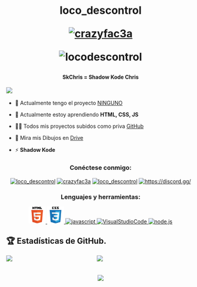 <h1 align="center">loco_descontrol 

<p align="center"> <a href="https://twitter.com/crazyfac3a" target="blank"><img src="https://img.shields.io/twitter/follow/crazyfac3a?logo=twitter&style=for-the-badge" alt="crazyfac3a" /></a> </p>

<p align="center"> <img src="https://komarev.com/ghpvc/?username=locodescontrol&label=Visitas%20al%20perfil&color=0e75b6&style=plastic" alt="locodescontrol" /> </p>

<h4 align="center">SkChris = Shadow Kode Chris </h4>

<img src="https://raw.githubusercontent.com/locodescontrol/icons/main/497%20sin%20t%C3%ADtulo_20240214043030.png">

- 🔭 Actualmente tengo el proyecto [NINGUNO](null)

- 🌱 Actualmente estoy aprendiendo **HTML, CSS, JS**

- 👨‍💻 Todos mis proyectos subidos como priva [GitHub](https://github.com/locodescontrol/)

- 📝 Mira mis Dibujos en [Drive](https://drive.google.com/drive/folders/1ibBqGTM87ZLogoU3fW706mE-4zv1rERz?usp=sharing)

- ⚡ **Shadow Kode**

<h3 align="center">Conéctese conmigo:</h3>
<p align="center">
<a href="https://instagram.com/loco_descontrol" target="blank"><img align="center" src="https://raw.githubusercontent.com/rahuldkjain/github-profile-readme-generator/master/src/images/icons/Social/instagram.svg" alt="loco_descontrol" height="30" width="40" /></a>
<a href="https://twitter.com/crazyfac3a" target="blank"><img align="center" src="https://raw.githubusercontent.com/rahuldkjain/github-profile-readme-generator/master/src/images/icons/Social/twitter.svg" alt="crazyfac3a" height="30" width="40" /></a>
<a href="https://www.youtube.com/c/loco_descontrol" target="blank"><img align="center" src="https://raw.githubusercontent.com/rahuldkjain/github-profile-readme-generator/master/src/images/icons/Social/youtube.svg" alt="loco_descontrol" height="30" width="40" /></a>
<a href="http://locodescontrol.xyz/Discord" target="blank"><img align="center" src="https://raw.githubusercontent.com/rahuldkjain/github-profile-readme-generator/master/src/images/icons/Social/discord.svg" alt="https://discord.gg/" height="35" width="45" /></a>
</p>
<h3 align="center">Lenguajes y herramientas:</h3>
<p align="center"> <a href="https://www.w3.org/html/" target="_blank" rel="noreferrer"> <img src="https://raw.githubusercontent.com/devicons/devicon/master/icons/html5/html5-original-wordmark.svg" alt="html5" width="45" height="45"/> </a>
<a href="https://www.w3schools.com/css/" target="_blank" rel="noreferrer"> <img src="https://raw.githubusercontent.com/devicons/devicon/master/icons/css3/css3-original-wordmark.svg" alt="css3" width="45" height="45"/> </a>  
<a href="https://developer.mozilla.org/en-US/docs/Web/JavaScript" target="_blank" rel="noreferrer"> <img src="https://images.icon-icons.com/2108/PNG/512/javascript_icon_130900.png" alt="javascript" width="40" height="40"/> </a> 
<a href="https://code.visualstudio.com/" target="_blank" rel="noreferrer"> <img src="https://upload.wikimedia.org/wikipedia/commons/9/9a/Visual_Studio_Code_1.35_icon.svg" alt="VisualStudioCode" width="40" height="40"/> </a>
<a href="https://nodejs.org/es" target="_blank" rel="noreferrer"> <img src="https://images.icon-icons.com/2415/PNG/512/nodejs_plain_logo_icon_146409.png" alt="node.js" width="40" height="40"/> </a>
</p>

## 🏆 Estadísticas de GitHub.
<a href="https://gihub.com/locodescontrol">
  <img src="https://github-readme-stats.anuraghazra1.vercel.app/api?username=locodescontrol&show_icons=true&include_all_commits=false&theme=radical&locale=es&count_private=true" width="48%" align="left">
  <img src="https://streak-stats.demolab.com?user=locodescontrol&theme=radical&hide_border=false&locale=es&date_format=n%2Fj%5B%2FY%5D&mode=weekly&hide_longest_streak=true width="48%">
  <h2 align="center"><img src="https://github-readme-stats.vercel.app/api/top-langs/?username=locodescontrol&langs_count=10&locale=es&theme=radical&count_private=true"></h2>
</a>
